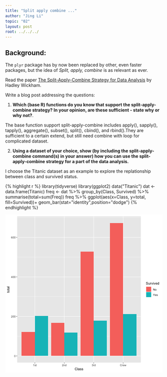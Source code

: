```yaml
---
title: "Split apply combine ..."
author: "Jing Li"
topic: "02"
layout: post
root: ../../../
---
```


## Background:

The `plyr` package has by now been replaced by other, even faster packages, but the idea of *Split, apply, combine* is as relevant as ever.

Read the paper [The Split-Apply-Combine Strategy for Data Analysis](https://www.jstatsoft.org/article/view/v040i01) by Hadley Wickham.


Write a blog post addressing the questions: 

1. **Which (base R) functions do you know that support the split-apply-combine strategy? In your opinion, are these sufficient - state why or why not?**. 

The base function support split-apply-combine includes apply(), sapply(), tapply(), aggregate(), subset(), split(), cbind(), and rbind().They are sufficient to a certain extend, but still need combine with loop for complicated dataset. 

2. **Using a dataset of your choice, show (by including the split-apply-combine command(s) in your answer) how you can use the split-apply-combine strategy for a part of the data analysis.**

I choose the Titanic dataset as an example to explore the replationship between class and survived status.


{% highlight r %}
library(tidyverse)
library(ggplot2)
data("Titanic")
dat <- data.frame(Titanic)
freq <- dat %>% group_by(Class, Survived) %>% summarise(total=sum(Freq))
freq %>% ggplot(aes(x=Class, y=total, fill=Survived))+
  geom_bar(stat="identity",position="dodge")
{% endhighlight %}

![center](../figure/02/LiJing/unnamed-chunk-1-1.png)

